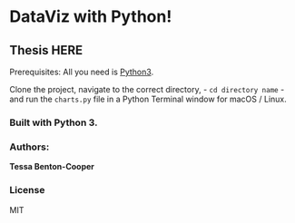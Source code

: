 # DataViz with Python!

## Thesis HERE

Prerequisites: All you need is [Python3](https://www.python.org/downloads/).

Clone the project, navigate to the correct directory, - `cd directory name` - and run the `charts.py` file in a Python Terminal window for macOS / Linux.


### Built with Python 3.

### Authors:
**Tessa Benton-Cooper**

### License
MIT